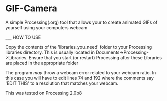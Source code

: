 GIF-Camera
==========

A simple Processing(.org) tool that allows your to create animated GIFs of yourself using your computers webcam

___ HOW TO USE

Copy the contents of the 'libraries_you_need' folder to your Processing libraries directory. 
This is usually located in Documents->Processing->Libraries.
Ensure that you start (or restart) Processing after these Libraries are placed in the appropriate folder

The program *may* throw a webcam error related to your webcam ratio.
In this case you will have to edit lines 74 and 192 where the comments say 'EDIT THIS' to a resolution that matches your webcam. 

This was tested on Processing 2.0b8
